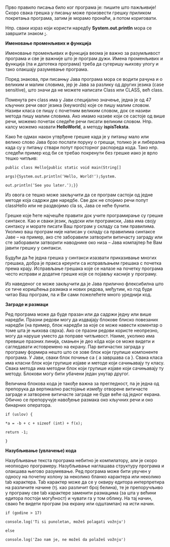 Прво правило писања било ког програма је: пишите што пажљивије! Скоро свака грешка у писању може произвести грешку приликом покретања програма, затим је морамо пронаћи, а потом кориговати. 

Нпр. сваки израз који користи наредбу **System.out.println** мора се завршити знаком **;**.

**Именовање променљивих и функција**

Именовање променљивих и функција веома је важно за разумљивост програма и све је важније што је програм дужи. Имена променљивих и функција (па и датотека програма) треба да сугеришу њихову улогу и тако олакшају разумевање програма. 

Поред знакова, при писанњу Јава програма мора се водити рачуна и о великим и малим словима, јер је Јава за разлику од других језика (case sensitive), што значи да не можете написати Class или CLASS, већ class.

Поменута реч class има у Јави специјално значење, једна је од 47 кључних речи овог језика (keywords) које се пишу малим словом. Називи класа се пишу с почетним великим словом, док се називи метода пишу малим словима.
Ако имамо називе који се састоје од више речи, можемо почетак следеће речи писати великим словом. Нпр. калсу можемо назвати **HelloWorld**, а методу **ispisTeksta**.

Како ће одмах након утврђене грешке када је у питању мало или велико слово Јава брзо послати поруку о грешци, толико је и либерална када су у питању ствари попут просторног распореда кода. Тако нпр. следећи пример код би се требао покренути без грешке иако је врло тешко читљив: 

    public class Hello{public static void main(String[]

    args){System.out.println(″Hello, World!″);System.

    out.println(″See you later.″);}}

Из овога се тешко може закључити да се програм састоји од једне методе која садржи две наредбе. Све док не спојимо речи попут classHello или не раздвојимо cla ss, Јава се неће бунити.
 
Грешке које ћете најчешће правити док учите програмирање су грешке синтаксе. Као и сваки језик, људски или програмски, Јава има своју синтаксу и морате писати Ваш програм у складу са тим правилима. Уколико ваш програм није написан у складу са правилима синтаксе Јаве – на пример, ако сте заборавили затворити витичасту заграду или сте заборавили затворити наводнике око низа – Јава компајлер ће Вам јавити грешку у синтакси. 

Будући да ће једна грешка у синтакси изазвати приказивање многих грешака, добра је пракса креунти са исправљањем грешака с почетка према крају. Исправљање грешака које се налазе на почетку програма често исправи и додатне грешке које се појављу касније у програму.

Из наведеног се може закључити да је Јава прилично флексибилна што се тиче коришћења размака и нових редова, међутим, ко год буде читао Ваш програм, па и Ви сами пожелећете много уреднији код. 

**Заграде и размаци**

Ред програма може да буде празан или да садржи једну или више наредби. Празни редови могу да издвајају блокове блиско повезаних наредби (на пример, блок наредби за које се може навести коментар о томе шта је њихова сврха). Ако се празни редови користе неопрезно, могу да наруше уместо да поправе читљивост. Наиме, уколико има превише празних линија, смањен је део кôда који се може видети и сагледавати истовремено на екрану.
Пар витичастих заграда у програму формира нешто што се зове блок који групише компоненте програма. У Јави, сваки блок почиње са { а завршава са }. Свака класа има класни блок који групише изјаве и методе који сачињавају ту класу. Свака метода има методни блок који групише изјаве који сачињавају ту методу. Блокови могу бити убачени један унутар другог.

Величина блокова кoда је такође важна за прегледност, па је једна од препорука да вертикално растојање између отворене витичасте заграде и затворене витичасте заграде не буде веће од једног екрана.
Обично се препоручује навођење размака око кључних речи и око бинарних оператора.

    if (uslov) {

    *a = -b + c + sizeof (int) + f(x);
    
    return -1;
    
    }

**Назубљивање (увлачење) кода**

Назубљивање текста програма небитно је компилатору, али је скоро неопходно програмеру. Назубљивање наглашава структуру програма и олакшава његово разумевање. Ред програма може бити увучен у односу на почетну колону за неколико бланко карактера или неколико tab карактера. Tab карактер може да се у оквиру едитора интерпретира на различите начине (тј. као различит број белина), те је препоручљиво у програму све tab карактере заменити размацима (за шта у већини едитора постоји могућност) и чувати га у том облику. На тај начин, свако ће видети програм (на екрану или одштампан) на исти начин.

    if (godine > 17)
    
    console.log('Ti si punoletan, možeš polagati vožnju')
    
    else
    
    console.log('Zao nam je, ne možeš da polažeš vožnju')
